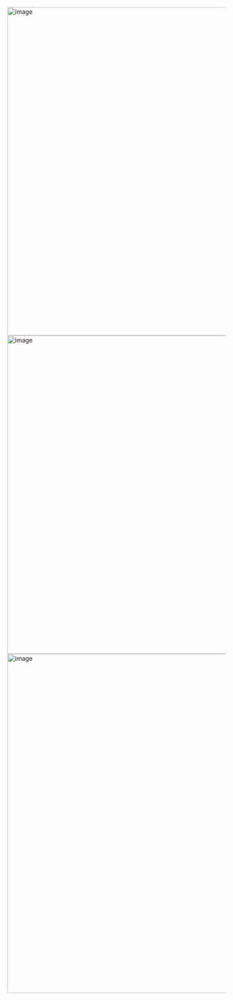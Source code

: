 <img width="756" alt="image" src="https://github.com/user-attachments/assets/237fc852-455a-4102-b452-4e9bfd5332f5">
<img width="733" alt="image" src="https://github.com/user-attachments/assets/19942b86-051e-41ad-9eea-0c45ac6de978">

<img width="781" alt="image" src="https://github.com/user-attachments/assets/53d34d09-ece2-48a5-a042-9aa992f16da7">
